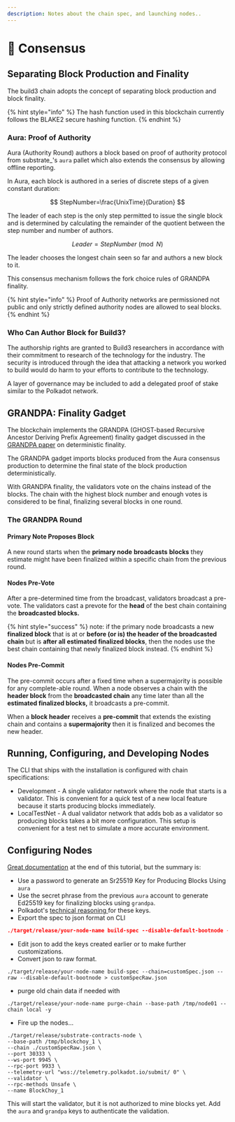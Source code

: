 ```yaml
---
description: Notes about the chain spec, and launching nodes..
---
```


# 🥝 Consensus

## Separating Block Production and Finality

The build3 chain adopts the concept of separating block production and block finality.

{% hint style="info" %}
The hash function used in this blockchain currently follows the BLAKE2 secure hashing function.
{% endhint %}

### Aura: Proof of Authority

Aura (Authority Round) authors a block based on proof of authority protocol from substrate\_'s `aura` pallet which also extends the consensus by allowing offline reporting.

In Aura, each block is authored in a series of discrete steps of a given constant duration:

$$
StepNumber=\frac{UnixTime}{Duration}
$$

The leader of each step is the only step permitted to issue the single block and is determined by calculating the remainder of the quotient between the step number and number of authors.

$$
Leader=StepNumber\pmod{N}
$$

The leader chooses the longest chain seen so far and authors a new block to it.

This consensus mechanism follows the fork choice rules of GRANDPA finality.

{% hint style="info" %}
Proof of Authority networks are permissioned not public and only strictly defined authority nodes are allowed to seal blocks.
{% endhint %}

### Who Can Author Block for Build3?

The authorship rights are granted to Build3 researchers in accordance with their commitment to research of the technology for the industry. The security is introduced through the idea that attacking a network you worked to build would do harm to your efforts to contribute to the technology.&#x20;

A layer of governance may be included to add a delegated proof of stake similar to the Polkadot network.

## GRANDPA: Finality Gadget

The blockchain implements the GRANDPA (GHOST-based Recursive Ancestor Deriving Prefix Agreement) finality gadget discussed in the [GRANDPA paper](https://github.com/w3f/consensus/blob/master/pdf/grandpa.pdf) on deterministic finality.

The GRANDPA gadget imports blocks produced from the Aura consensus production to determine the final state of the block production deterministically.

With GRANDPA finality, the validators vote on the chains instead of the blocks. The chain with the highest block number and enough votes is considered to be final, finalizing several blocks in one round.

### The GRANDPA Round

#### Primary Note Proposes Block

A new round starts when the **primary node** **broadcasts** **blocks** they estimate might have been finalized within a specific chain from the previous round.

#### Nodes Pre-Vote

After a pre-determined time from the broadcast, validators broadcast a pre-vote. The validators cast a prevote for the **head** of the best chain containing the **broadcasted blocks.**&#x20;

{% hint style="success" %}
note: if the primary node broadcasts a new **finalized block** that is at or **before (or is) the header of the broadcasted chain** but is **after all estimated finalized blocks**, then the nodes use the best chain containing that newly finalized block instead.
{% endhint %}

#### Nodes Pre-Commit

The pre-commit occurs after a fixed time when a supermajority is possible for any complete-able round. When a node observes a chain with the **header block** from the **broadcasted chain** any time later than all the **estimated finalized blocks,** it broadcasts a pre-commit.&#x20;

When a **block header** receives a **pre-commit** that extends the existing chain and contains a **supermajority** then it is finalized and becomes the new header.

## Running, Configuring, and Developing Nodes

The CLI that ships with the installation is configured with chain specifications:

* Development - A single validator network where the node that starts is a validator. This is convenient for a quick test of a new local feature because it starts producing blocks immediately.
* LocalTestNet - A dual validator network that adds bob as a validator so producing blocks takes a bit more configuration. This setup is convenient for a test net to simulate a more accurate environment.&#x20;

## Configuring Nodes

[Great documentation](https://docs.substrate.io/tutorials/v3/private-network/) at the end of this tutorial, but the summary is:

* Use a password to generate an Sr25519 Key for Producing Blocks Using `aura`
* Use the secret phrase from the previous `aura` account to generate Ed25519 key for finalizing blocks using `grandpa`.
* Polkadot's [technical reasoning ](https://wiki.polkadot.network/docs/learn-keys#:\~:text=There%20are%20no%20differences%20in,implementing%20more%20complex%20protocols%20safer.)for these keys.
* Export the spec to json format on CLI

```json
./target/release/your-node-name build-spec --disable-default-bootnode --chain local > customSpec.json
```

* Edit json to add the keys created earlier or to make further customizations.
* Convert json to raw format.

```
./target/release/your-node-name build-spec --chain=customSpec.json --raw --disable-default-bootnode > customSpecRaw.json
```

* purge old chain data if needed with

```
./target/release/your-node-name purge-chain --base-path /tmp/node01 --chain local -y
```

* Fire up the nodes...

```
./target/release/substrate-contracts-node \
--base-path /tmp/blockchoy_1 \
--chain ./customSpecRaw.json \
--port 30333 \
--ws-port 9945 \
--rpc-port 9933 \
--telemetry-url "wss://telemetry.polkadot.io/submit/ 0" \
--validator \
--rpc-methods Unsafe \
--name BlockChoy_1
```

This will start the validator, but it is not authorized to mine blocks yet. Add the `aura` and `grandpa` keys to authenticate the validation.



